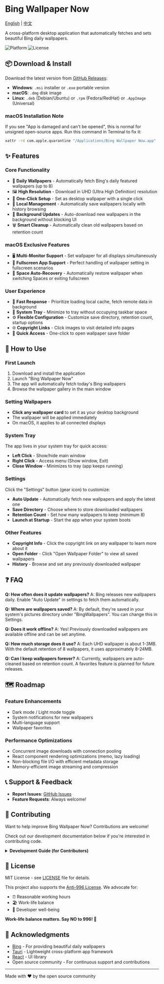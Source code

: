 # Bing Wallpaper Now

[English](README.md) | [中文](README.zh.md)

A cross-platform desktop application that automatically fetches and sets beautiful Bing daily wallpapers.

![Platform](https://img.shields.io/badge/platform-macOS%20%7C%20Windows%20%7C%20Linux-lightgrey)
![License](https://img.shields.io/badge/license-Anti--996-blue)

## 📦 Download & Install

Download the latest version from [GitHub Releases](https://github.com/qiyuey/bing-wallpaper-now/releases):

- **Windows**: `.msi` installer or `.exe` portable version
- **macOS**: `.dmg` disk image
- **Linux**: `.deb` (Debian/Ubuntu) or `.rpm` (Fedora/RedHat) or `.AppImage` (Universal)

### macOS Installation Note

If you see "App is damaged and can't be opened", this is normal for unsigned open-source apps. Run this command in Terminal to fix it:

```bash
xattr -rd com.apple.quarantine "/Applications/Bing Wallpaper Now.app"
```

## ✨ Features

### Core Functionality

- 📸 **Daily Wallpapers** - Automatically fetch Bing's daily featured wallpapers (up to 8)
- 🖼️ **High Resolution** - Download in UHD (Ultra High Definition) resolution
- 🎨 **One-Click Setup** - Set as desktop wallpaper with a single click
- 📁 **Local Management** - Automatically save wallpapers locally with history browsing
- 🔄 **Background Updates** - Auto-download new wallpapers in the background without blocking UI
- 🗑️ **Smart Cleanup** - Automatically clean old wallpapers based on retention count

### macOS Exclusive Features

- 🖥️ **Multi-Monitor Support** - Set wallpaper for all displays simultaneously
- 🎯 **Fullscreen App Support** - Perfect handling of wallpaper setting in fullscreen scenarios
- 🔄 **Space Auto-Recovery** - Automatically restore wallpaper when switching Spaces or exiting fullscreen

### User Experience

- 🚀 **Fast Response** - Prioritize loading local cache, fetch remote data in background
- 💾 **System Tray** - Minimize to tray without occupying taskbar space
- ⚙️ **Flexible Configuration** - Customize save directory, retention count, startup options
- 🌐 **Copyright Links** - Click images to visit detailed info pages
- 📂 **Quick Access** - One-click to open wallpaper save folder

## 🎯 How to Use

### First Launch

1. Download and install the application
2. Launch "Bing Wallpaper Now"
3. The app will automatically fetch today's Bing wallpapers
4. Browse the wallpaper gallery in the main window

### Setting Wallpapers

- **Click any wallpaper card** to set it as your desktop background
- The wallpaper will be applied immediately
- On macOS, it applies to all connected displays

### System Tray

The app lives in your system tray for quick access:

- **Left Click** - Show/hide main window
- **Right Click** - Access menu (Show window, Exit)
- **Close Window** - Minimizes to tray (app keeps running)

### Settings

Click the "Settings" button (gear icon) to customize:

- **Auto Update** - Automatically fetch new wallpapers and apply the latest one
- **Save Directory** - Choose where to store downloaded wallpapers
- **Retention Count** - Set how many wallpapers to keep (minimum 8)
- **Launch at Startup** - Start the app when your system boots

### Other Features

- **Copyright Info** - Click the copyright link on any wallpaper to learn more about it
- **Open Folder** - Click "Open Wallpaper Folder" to view all saved wallpapers
- **History** - Browse and set any previously downloaded wallpaper

## ❓ FAQ

**Q: How often does it update wallpapers?**
A: Bing releases new wallpapers daily. Enable "Auto Update" in settings to fetch them automatically.

**Q: Where are wallpapers saved?**
A: By default, they're saved in your system's pictures directory under "BingWallpapers". You can change this in Settings.

**Q: Does it work offline?**
A: Yes! Previously downloaded wallpapers are available offline and can be set anytime.

**Q: How much storage does it use?**
A: Each UHD wallpaper is about 1-3MB. With the default retention of 8 wallpapers, it uses approximately 8-24MB.

**Q: Can I keep wallpapers forever?**
A: Currently, wallpapers are auto-cleaned based on retention count. A favorites feature is planned for future releases.

## 🗺️ Roadmap

### Feature Enhancements

- Dark mode / Light mode toggle
- System notifications for new wallpapers
- Multi-language support
- Wallpaper favorites

### Performance Optimizations

- Concurrent image downloads with connection pooling
- React component rendering optimizations (memo, lazy loading)
- Non-blocking file I/O with efficient metadata storage
- Memory-efficient image streaming and compression

## 📞 Support & Feedback

- **Report Issues**: [GitHub Issues](https://github.com/qiyuey/bing-wallpaper-now/issues)
- **Feature Requests**: Always welcome!

## 🤝 Contributing

Want to help improve Bing Wallpaper Now? Contributions are welcome!

Check out our development documentation below if you're interested in contributing code.

<details>
<summary><b>Development Guide (for Contributors)</b></summary>

### Prerequisites

- Node.js 22+ (LTS)
- Rust 1.80+ (Edition 2024)
- OS: macOS 10.15+ / Windows 10+ / Linux

### Install Dependencies

```bash
pnpm install
```

### Development Mode

```bash
pnpm run tauri dev
```

### Build Application

```bash
pnpm run tauri build
```

Build artifacts are located in `src-tauri/target/release/bundle/` directory.

### Project Structure

```bash
bing-wallpaper-now/
├── src/                          # Frontend (React + TypeScript)
│   ├── components/               # React components
│   ├── hooks/                    # React Hooks
│   └── types/                    # TypeScript types
├── src-tauri/                    # Backend (Rust + Tauri)
│   ├── src/
│   │   ├── bing_api.rs          # Bing API integration
│   │   ├── wallpaper_manager.rs # Wallpaper management
│   │   ├── download_manager.rs  # Image downloader
│   │   └── storage.rs           # File storage
│   └── Cargo.toml               # Rust dependencies
└── scripts/                      # Build scripts
```

### Tech Stack

**Frontend**: React 18, TypeScript, Vite

**Backend**: Tauri 2.0, Rust (Edition 2024)

**Key Libraries**:
- `reqwest` - HTTP client
- `serde/serde_json` - Serialization
- `chrono` - Date/time handling
- `wallpaper` - Cross-platform wallpaper setting
- `objc2` - macOS native API bindings

### Development Workflow

1. Fork this repository
2. Create a feature branch (`git checkout -b feature/AmazingFeature`)
3. Commit your changes (`git commit -m 'Add some AmazingFeature'`)
4. Push to the branch (`git push origin feature/AmazingFeature`)
5. Open a Pull Request

### Code Quality

Before submitting a PR:

```bash
make pre-commit  # Run all checks

# Or individually:
pnpm run lint          # ESLint
pnpm run format:check  # Prettier
pnpm run typecheck     # TypeScript
cargo fmt              # Rust format
cargo clippy           # Rust lint
cargo test             # Rust tests
```

</details>

## 📄 License

MIT License - see [LICENSE](LICENSE) file for details.

This project also supports the [Anti-996 License](https://github.com/996icu/996.ICU). We advocate for:

- ⏰ Reasonable working hours
- 🏖️ Work-life balance
- 💪 Developer well-being

**Work-life balance matters. Say NO to 996! 💪**

## 🙏 Acknowledgments

- [Bing](https://www.bing.com) - For providing beautiful daily wallpapers
- [Tauri](https://tauri.app) - Lightweight cross-platform app framework
- [React](https://react.dev) - UI library
- Open source community - For continuous support and contributions

---

Made with ❤️ by the open source community
